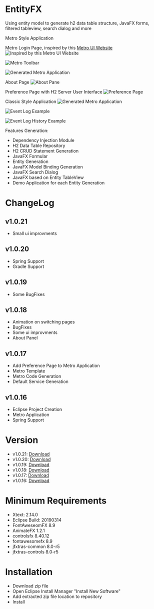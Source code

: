 # EntityFX
Using entity model to generate h2 data table structure, JavaFX forms, filtered tableview, search dialog and more

Metro Style Application

Metro Login Page, inspired by this [Metro UI Website](http://thevectorlab.net/metrolab/lock.html)
![Inspired by this [Metro UI Website](http://thevectorlab.net/metrolab/lock.html)](https://github.com/chqu1012/EntityFX/blob/master/de.dc.entity.resources/images/02-Metro_Login.PNG)

![Metro Toolbar](https://github.com/chqu1012/EntityFX/blob/master/de.dc.entity.resources/images/02-Metro_Toolbar3.PNG)

![Generated Metro Application](https://github.com/chqu1012/EntityFX/blob/master/de.dc.entity.resources/images/01_metro-example.PNG?raw=true)

About Page
![About Pane](https://github.com/chqu1012/EntityFX/blob/master/de.dc.entity.resources/images/02_About-Pane.PNG)

Preference Page with H2 Server User Interface
![Preference Page](https://github.com/chqu1012/EntityFX/blob/master/de.dc.entity.resources/images/02_H2_Console_Access.PNG)

Classic Style Application
![Generated Metro Application](https://github.com/chqu1012/EntityFX/blob/master/de.dc.entity.resources/images/01_classic-example.PNG)

![Event Log Example](https://github.com/chqu1012/EntityFX/blob/master/de.dc.entity.resources/images/02_EventLog-Dsl.PNG)

![Event Log History Example](https://github.com/chqu1012/EntityFX/blob/master/de.dc.entity.resources/images/02_EventLogHistory-Dsl.PNG)


Features Generation:
* Dependency Injection Module
* H2 Data Table Repository
* H2 CRUD Statement Generation
* JavaFX Formular
* Entity Generation
* JavaFX Model Binding Generation
* JavaFX Search Dialog
* JavaFX based on Entity TableView
* Demo Application for each Entity Generation

# ChangeLog
## v1.0.21
* Small ui improvments
## v1.0.20
* Spring Support
* Gradle Support
## v1.0.19
* Some BugFixes
## v1.0.18
* Animation on switching pages
* BugFixes
* Some ui improvments
* About Panel
## v1.0.17
* Add Preference Page to Metro Application
* Metro Template
* Metro Code Generation
* Default Service Generation
## v1.0.16
* Eclipse Project Creation
* Metro Application
* Spring Support

# Version
* v1.0.21: [Download](https://github.com/chqu1012/EntityFX/blob/master/de.dc.entity.resources/builds/de.dc.entity.lang.update-v1.0.21.zip)
* v1.0.20: [Download](https://github.com/chqu1012/EntityFX/blob/master/de.dc.entity.resources/builds/de.dc.entity.lang.update-v1.0.20.zip)
* v1.0.19: [Download](https://github.com/chqu1012/EntityFX/blob/master/de.dc.entity.resources/builds/de.dc.entity.lang.update-v1.0.19.zip)
* v1.0.18: [Download](https://github.com/chqu1012/EntityFX/blob/master/de.dc.entity.resources/builds/de.dc.entity.lang.update-v1.0.18.zip)
* v1.0.17: [Download](https://github.com/chqu1012/EntityFX/blob/master/de.dc.entity.resources/builds/de.dc.entity.lang.update-v1.0.17.zip)
* v1.0.16: [Download](https://github.com/chqu1012/EntityFX/blob/master/de.dc.entity.resources/builds/de.dc.entity.lang.update-v1.0.16.zip)

# Minimum Requirements
* Xtext: 2.14.0
* Eclipse Build: 20190314 
* FontAweseomFX 8.9
* AnimateFX 1.2.1
* controlsfx 8.40.12
* fontawesomefx 8.9
* jfxtras-common 8.0-r5
* jfxtras-controls 8.0-r5

# Installation
* Download zip file
* Open Eclipse Install Manager "Install New Software"
* Add extracted zip file location to repository
* Install
